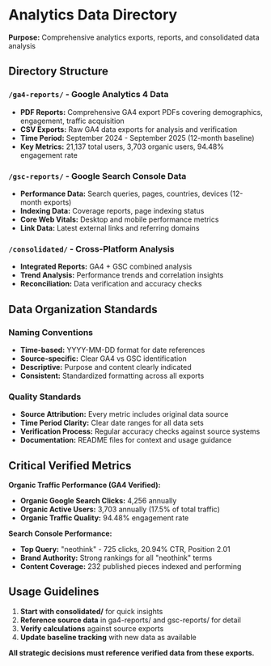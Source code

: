 # Analytics Data Directory

**Purpose:** Comprehensive analytics exports, reports, and consolidated data analysis

## Directory Structure

### `/ga4-reports/` - Google Analytics 4 Data
- **PDF Reports:** Comprehensive GA4 export PDFs covering demographics, engagement, traffic acquisition
- **CSV Exports:** Raw GA4 data exports for analysis and verification
- **Time Period:** September 2024 - September 2025 (12-month baseline)
- **Key Metrics:** 21,137 total users, 3,703 organic users, 94.48% engagement rate

### `/gsc-reports/` - Google Search Console Data
- **Performance Data:** Search queries, pages, countries, devices (12-month exports)
- **Indexing Data:** Coverage reports, page indexing status
- **Core Web Vitals:** Desktop and mobile performance metrics
- **Link Data:** Latest external links and referring domains

### `/consolidated/` - Cross-Platform Analysis
- **Integrated Reports:** GA4 + GSC combined analysis
- **Trend Analysis:** Performance trends and correlation insights
- **Reconciliation:** Data verification and accuracy checks

## Data Organization Standards

### Naming Conventions
- **Time-based:** YYYY-MM-DD format for date references
- **Source-specific:** Clear GA4 vs GSC identification
- **Descriptive:** Purpose and content clearly indicated
- **Consistent:** Standardized formatting across all exports

### Quality Standards
- **Source Attribution:** Every metric includes original data source
- **Time Period Clarity:** Clear date ranges for all data sets
- **Verification Process:** Regular accuracy checks against source systems
- **Documentation:** README files for context and usage guidance

## Critical Verified Metrics

**Organic Traffic Performance (GA4 Verified):**
- **Organic Google Search Clicks:** 4,256 annually
- **Organic Active Users:** 3,703 annually (17.5% of total traffic)
- **Organic Traffic Quality:** 94.48% engagement rate

**Search Console Performance:**
- **Top Query:** "neothink" - 725 clicks, 20.94% CTR, Position 2.01
- **Brand Authority:** Strong rankings for all "neothink" terms
- **Content Coverage:** 232 published pieces indexed and performing

## Usage Guidelines

1. **Start with consolidated/** for quick insights
2. **Reference source data** in ga4-reports/ and gsc-reports/ for detail
3. **Verify calculations** against source exports
4. **Update baseline tracking** with new data as available

**All strategic decisions must reference verified data from these exports.**